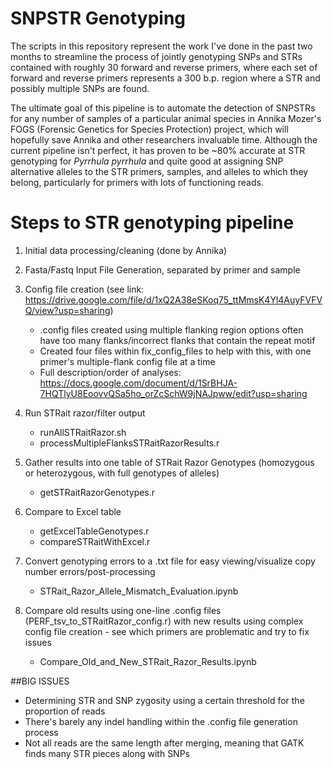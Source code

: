 # SNPSTR Genotyping

The scripts in this repository represent the work I've done in the past two months to streamline the process of jointly genotyping SNPs and STRs contained with roughly 30 forward and reverse primers, where each set of forward and reverse primers represents a 300 b.p. region where a STR and possibly multiple SNPs are found.

The ultimate goal of this pipeline is to automate the detection of SNPSTRs for any number of samples of a particular animal species in Annika Mozer's FOGS (Forensic Genetics for Species Protection) project, which will hopefully save Annika and other researchers invaluable time. Although the current pipeline isn't perfect, it has proven to be ~80% accurate at STR genotyping for *Pyrrhula pyrrhula* and quite good at assigning SNP alternative alleles to the STR primers, samples, and alleles to which they belong, particularly for primers with lots of functioning reads. 

# Steps to STR genotyping pipeline
1. Initial data processing/cleaning (done by Annika)
2. Fasta/Fastq Input File Generation, separated by primer and sample
3. Config file creation (see link: https://drive.google.com/file/d/1xQ2A38eSKoq75_ttMmsK4Yl4AuyFVFVQ/view?usp=sharing)
    * .config files created using multiple flanking region options often have too many flanks/incorrect flanks that contain the repeat motif
    * Created four files within fix_config_files to help with this, with one primer's multiple-flank config file at a time
    * Full description/order of analyses: https://docs.google.com/document/d/1SrBHJA-7HQTlyU8EoovvQSa5ho_orZcSchW9jNAJpww/edit?usp=sharing

4. Run STRait razor/filter output
    * runAllSTRaitRazor.sh
    * processMultipleFlanksSTRaitRazorResults.r
5. Gather results into one table of STRait Razor Genotypes (homozygous or heterozygous, with full genotypes of alleles)
    * getSTRaitRazorGenotypes.r
6. Compare to Excel table
    * getExcelTableGenotypes.r
    * compareSTRaitWithExcel.r

7. Convert genotyping errors to a .txt file for easy viewing/visualize copy number errors/post-processing
    * STRait_Razor_Allele_Mismatch_Evaluation.ipynb

8. Compare old results using one-line .config files (PERF_tsv_to_STRaitRazor_config.r) with new results using complex config file creation - see which primers are problematic and try to fix issues
    * Compare_Old_and_New_STRait_Razor_Results.ipynb

##BIG ISSUES
* Determining STR and SNP zygosity using a certain threshold for the proportion of reads
* There's barely any indel handling within the .config file generation process
* Not all reads are the same length after merging, meaning that GATK finds many STR pieces along with SNPs
